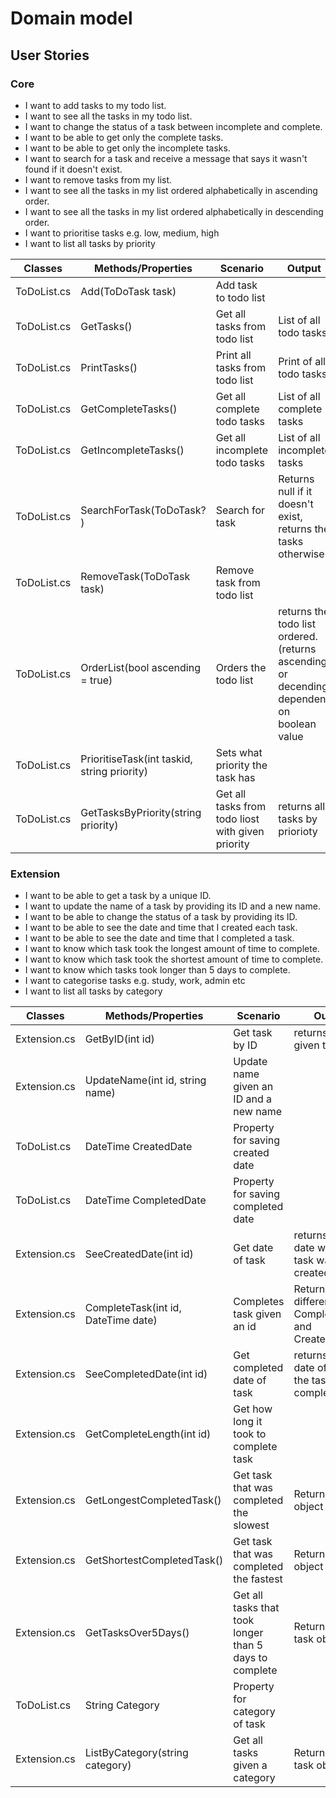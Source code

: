# Domain model

## User Stories

### Core

- I want to add tasks to my todo list.
- I want to see all the tasks in my todo list.
- I want to change the status of a task between incomplete and complete.
- I want to be able to get only the complete tasks.
- I want to be able to get only the incomplete tasks.
- I want to search for a task and receive a message that says it wasn't found if it doesn't exist.
- I want to remove tasks from my list.
- I want to see all the tasks in my list ordered alphabetically in ascending order.
- I want to see all the tasks in my list ordered alphabetically in descending order.
- I want to prioritise tasks e.g. low, medium, high
- I want to list all tasks by priority

|Classes|Methods/Properties|Scenario|Output|
|-------|------------------|--------|------|
| ToDoList.cs | Add(ToDoTask task) | Add task to todo list |  | 
| ToDoList.cs | GetTasks() | Get all tasks from todo list | List of all todo tasks |
| ToDoList.cs | PrintTasks() | Print all tasks from todo list | Print of all todo tasks |
| ToDoList.cs | GetCompleteTasks() | Get all complete todo tasks | List of all complete tasks | 
| ToDoList.cs | GetIncompleteTasks() | Get all incomplete todo tasks | List of all incomplete tasks | 
| ToDoList.cs | SearchForTask(ToDoTask? ) | Search for task | Returns null if it doesn't exist, returns the tasks otherwise | 
| ToDoList.cs | RemoveTask(ToDoTask task) | Remove task from todo list |  | 
| ToDoList.cs | OrderList(bool ascending = true) | Orders the todo list | returns the todo list ordered. (returns ascending or decending dependent on boolean value | 
| ToDoList.cs | PrioritiseTask(int taskid, string priority) | Sets what priority the task has |  | 
| ToDoList.cs | GetTasksByPriority(string priority) | Get all tasks from todo liost with given priority | returns all tasks by priorioty | 



### Extension

- I want to be able to get a task by a unique ID.
- I want to update the name of a task by providing its ID and a new name.
- I want to be able to change the status of a task by providing its ID.
- I want to be able to see the date and time that I created each task.
- I want to be able to see the date and time that I completed a task.
- I want to know which task took the longest amount of time to complete.
- I want to know which task took the shortest amount of time to complete.
- I want to know which tasks took longer than 5 days to complete.
- I want to categorise tasks e.g. study, work, admin etc
- I want to list all tasks by category

|Classes|Methods/Properties|Scenario|Output|
|-------|------------------|--------|------|
| Extension.cs | GetByID(int id)  | Get task by ID | returns task given the ID | 
| Extension.cs | UpdateName(int id, string name) | Update name given an ID and a new name |  | 
| ToDoList.cs | DateTime CreatedDate | Property for saving created date |  |
| ToDoList.cs | DateTime CompletedDate | Property for saving completed date |  |
| Extension.cs | SeeCreatedDate(int id) | Get date of task | returns the date when the task was created | 
| Extension.cs | CompleteTask(int id, DateTime date) | Completes task given an id | Returns difference of CompletedDate and CreatedDate |
| Extension.cs | SeeCompletedDate(int id) | Get completed date of task | returns the date of when the tasl was completed | 
| Extension.cs | GetCompleteLength(int id) | Get how long it took to complete task |  |
| Extension.cs | GetLongestCompletedTask() | Get task that was completed the slowest | Returns a task object |
| Extension.cs | GetShortestCompletedTask() | Get task that was completed the fastest | Returns a task object |
| Extension.cs | GetTasksOver5Days() | Get all tasks that took longer than 5 days to complete | Returns a list of task objects |
| ToDoList.cs | String Category | Property for category of task |  |
| Extension.cs | ListByCategory(string category) | Get all tasks given a category | Returns a list of task objects | 
